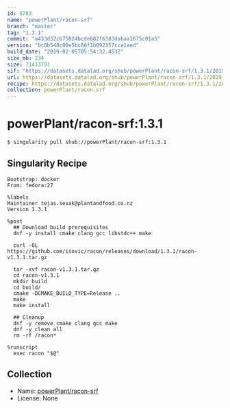 ```yaml
---
id: 6783
name: "powerPlant/racon-srf"
branch: "master"
tag: "1.3.1"
commit: "a433d32cb75024bcde882f6383dabaa1675c01a5"
version: "bc8b548c00e5bc86f1b092357cca1aed"
build_date: "2019-02-05T05:54:32.453Z"
size_mb: 234
size: 71413791
sif: "https://datasets.datalad.org/shub/powerPlant/racon-srf/1.3.1/2019-02-05-a433d32c-bc8b548c/bc8b548c00e5bc86f1b092357cca1aed.simg"
url: https://datasets.datalad.org/shub/powerPlant/racon-srf/1.3.1/2019-02-05-a433d32c-bc8b548c/
recipe: https://datasets.datalad.org/shub/powerPlant/racon-srf/1.3.1/2019-02-05-a433d32c-bc8b548c/Singularity
collection: powerPlant/racon-srf
---
```


# powerPlant/racon-srf:1.3.1

```bash
$ singularity pull shub://powerPlant/racon-srf:1.3.1
```

## Singularity Recipe

```singularity
Bootstrap: docker
From: fedora:27

%labels
Maintainer tejas.sevak@plantandfood.co.nz
Version 1.3.1

%post
  ## Download build prerequisites
  dnf -y install cmake clang gcc libstdc++ make

  curl -OL https://github.com/isovic/racon/releases/download/1.3.1/racon-v1.3.1.tar.gz

  tar -xvf racon-v1.3.1.tar.gz
  cd racon-v1.3.1
  mkdir build
  cd build/
  cmake -DCMAKE_BUILD_TYPE=Release ..
  make
  make install

  ## Cleanup
  dnf -y remove cmake clang gcc make
  dnf -y clean all
  rm -rf /racon*

%runscript
  exec racon "$@"
```

## Collection

 - Name: [powerPlant/racon-srf](https://github.com/powerPlant/racon-srf)
 - License: None

